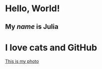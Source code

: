 # Hello, **World**!

## My _name_ is Julia 

<h1 color="#414c79"> I love cats and GitHub </h1>

[This is my photo]()